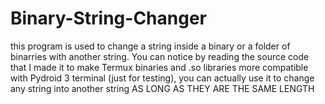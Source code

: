 # Binary-String-Changer
this program is used to change a string inside a binary or a folder of binarries with another string. You can notice by reading the source code that I made it to make Termux binaries and .so libraries more compatible with Pydroid 3 terminal (just for testing), you can actually use it to change any string into another string AS LONG AS THEY ARE THE SAME LENGTH 
